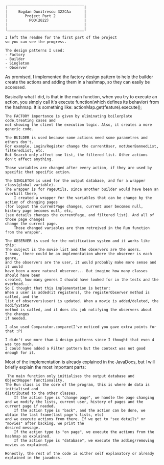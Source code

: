      ___________________________________
    |                                   |
    |     Bogdan Dumitrescu 322CAa      |
    |        Project Part 2             |
    |          POO(2022)                |
    |                                   |
    |___________________________________|

    I left the readme for the first part of the project
    so you can see the progress.

    The design patterns I used:
    - Factory
    - Builder
    - Singleton
    - Observer

   As promised, I implemented the factory design pattern to help the builder
   create the actions and adding them in a hashmap, so they can easily be accessed.
   
   Basically what I did, is that in the main function, when you try to execute an action,
   you simply call it's execute function(which defines its behavior) from the hashmap.
   It is something like: actionMap.get(feature).execute();
   
    The FACTORY importance is given by eliminating boilerplate code,treating cases and
    not showing the client the execution logic. Also, it creates a more generic code.
    
    The BUILDER is used because some actions need some parametres and others don't.
    For example, Login/Register change the currentUser, notUserBannedList, filteredList, etc.
    But Search only affect one list, the filtered list. Other actions don't affect anything.

    Those variables are changed after every action, if they are used by specific that specific action.
    
    The SINGLETON is used for the output database, and for a wrapper class(global variable).
    The wrapper is for PageUtils, since another builder would have been an overkill there,
        I created a wrapper for the variables that can be change by the action of changing pages
    (for logout the currentPage changes, current user becomes null, history page becomes null, etc,
    (see details changes the currentPage, and filtered list). And all of those page changes 
    change the current page.
        Those changed variables are then retreived in the Run function from the wrapper.
    
    The OBSERVER is used for the notification system and it works like this:
    The subject is the movie list and the observers are the users.
    I know, there could be an implementation where the observer is each genre,
    and the observers are the user, it would probably make more sense and it would
    have been a more natural observer... But imagine how many classes should have been
    created, how many genres I should have looked for in the tests and the overhead...
    So I thought that this implementation is better:
    When a user is added(it registers), the registerObserver method is called, and the
    list of observers(user) is updated. When a movie is added/deleted, the modifyState
    method is called, and it does its job notifying the observers about the changes
    if needed.

    I also used Comparator.compare(I've noticed you gave extra points for that :P)
    
    I didn't use more than 4 design patterns since I thought that even 4 was too much.
    I could have added a Filter pattern but the context was not good enough for it.

    
 Most of the implementation is already explained in the JavaDocs, but I will briefly explain 
 the most important parts:

     The main function only initialises the output database and ObjectMapper functionality.
    The Run class is the core of the program, this is where de data is initialised and 
    distributed to the other classes. 
        If the action type is "change page", we handle the page changing
    and we modify the lists, current user, history of pages and the current page if needed.
        If the action type is "back", and the action can be done, we obtain the last frame(last page's lists, etc)
    and we execute actions from there. If we get to "see details" or "movies" after backing, we print the
    desired message.
        If the action type is "on page", we execute the actions from the hashmap as explained.
        If the action type is "database", we execute the adding/removing movies as explained.

    Honestly, the rest of the code is either self explanatory or already explained in the javadocs.



        
   
